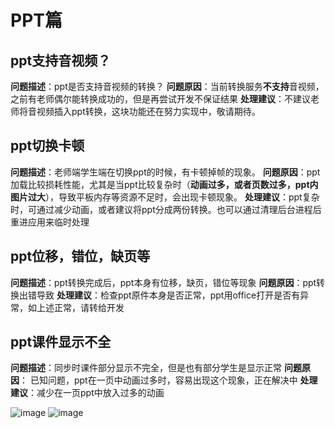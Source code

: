 # PPT篇
## ppt支持音视频？
**问题描述**：ppt是否支持音视频的转换？
**问题原因**：当前转换服务**不支持**音视频，之前有老师偶尔能转换成功的，但是再尝试开发不保证结果
**处理建议**：不建议老师将音视频插入ppt转换，这块功能还在努力实现中，敬请期待。

## ppt切换卡顿
**问题描述**：老师端学生端在切换ppt的时候，有卡顿掉帧的现象。
**问题原因**：ppt加载比较损耗性能，尤其是当ppt比较复杂时（**动画过多，或者页数过多，ppt内图片过大**），导致平板内存等资源不足时，会出现卡顿现象。
**处理建议**：ppt复杂时，可通过减少动画，或者建议将ppt分成两份转换。也可以通过清理后台进程后重进应用来临时处理

## ppt位移，错位，缺页等
**问题描述**：ppt转换完成后，ppt本身有位移，缺页，错位等现象
**问题原因**：ppt转换出错导致
**处理建议**：检查ppt原件本身是否正常，ppt用office打开是否有异常，如上述正常，请转给开发

## ppt课件显示不全
**问题描述**：同步时课件部分显示不完全，但是也有部分学生是显示正常
**问题原因**： 已知问题，ppt在一页中动画过多时，容易出现这个现象，正在解决中
**处理建议**：减少在一页ppt中放入过多的动画

![image](http://static.zybuluo.com/lvyj2016/wfhwhgwgtbbadw653bldzjkh/image_1dj6q6pnvmm314ba1443m5p1n9v9.png)
![image](http://static.zybuluo.com/lvyj2016/npbpt6w8vtn6otq6md65rkll/8185b6d10db77291d9f343582ec90b0%281%29%282%29.jpg)

